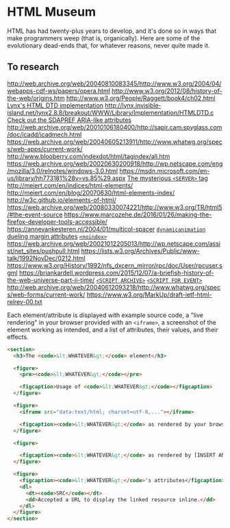 # HTML Museum

HTML has had twenty-plus years to develop, and it's done so in ways that make programmers weep (that is, organically). Here are some of the evolutionary dead-ends that, for whatever reasons, never quite made it.

## To research

http://web.archive.org/web/20040810083345/http://www.w3.org/2004/04/webapps-cdf-ws/papers/opera.html
http://www.w3.org/2012/08/history-of-the-web/origins.htm
http://www.w3.org/People/Raggett/book4/ch02.html
[Lynx's HTML DTD implementation](http://lynx.invisible-island.net/lynx2.8.3/breakout/WWW/Library/Implementation/HTMLDTD.c)
http://lynx.invisible-island.net/lynx2.8.8/breakout/WWW/Library/Implementation/HTMLDTD.c
[Check out the SDAPREF ARIA-like attributes](https://www.w3.org/MarkUp/html-spec/html-spec_9.html)
http://web.archive.org/web/20010106180400/http://sapir.cam.spyglass.com/doc/icadd/icadmech.html
https://web.archive.org/web/20040605213911/http://www.whatwg.org/specs/web-apps/current-work/
http://www.blooberry.com/indexdot/html/tagindex/all.htm
https://web.archive.org/web/20020630200918/http://wp.netscape.com/eng/mozilla/3.0/relnotes/windows-3.0.html
https://msdn.microsoft.com/en-us/library/hh773181%28v=vs.85%29.aspx
[The mysterious `<SERVER>` tag](http://docs.oracle.com/cd/E19957-01/816-6411-10/getstart.htm)
http://meiert.com/en/indices/html-elements/
http://meiert.com/en/blog/20070630/html-elements-index/
http://w3c.github.io/elements-of-html/
https://web.archive.org/web/20080330074221/http://www.w3.org/TR/html5/#the-event-source
https://www.marcozehe.de/2016/01/26/making-the-firefox-developer-tools-accessible/
https://annevankesteren.nl/2004/01/multicol-spacer
[`dynamicanimation`](https://web.archive.org/web/20070925132033/http://code.google.com/webstats/2005-12/text.html)
[dueling margin attributes](https://web.archive.org/web/20070919050925/http://code.google.com/webstats/2005-12/element-body.html)
[`<noindex>`](https://yandex.com/support/webmaster/controlling-robot/html.xml#noindex)
https://web.archive.org/web/20021012205013/http://wp.netscape.com/assist/net_sites/pushpull.html
https://lists.w3.org/Archives/Public/www-talk/1992NovDec/0212.html
https://www.w3.org/History/1992/nfs_dxcern_mirror/rpc/doc/User/rpcuser.sgml
https://briankardell.wordpress.com/2015/12/07/a-briefish-history-of-the-web-universe-part-ii-time/
[`<SCRIPT ARCHIVE>`](http://web.archive.org/web/20080413062808/http://www.mozilla.org/projects/security/components/signed-scripts.html)
[`<SCRIPT FOR EVENT>`](https://msdn.microsoft.com/en-us/library/ms974564.aspx#code-snippet-3)
http://web.archive.org/web/20040612093218/http://www.whatwg.org/specs/web-forms/current-work/
https://www.w3.org/MarkUp/draft-ietf-html-relrev-00.txt

Each element/attribute is displayed with example source code, a "live rendering" in your browser provided with an `<iframe>`, a screenshot of the element working as intended, and a list of attributes, their values, and their effects.

```html
<section>
  <h3>The <code>&lt;WHATEVER&gt;</code> element</h3>

  <figure>
    <pre><code>&lt;WHATEVER&gt;</code></pre>

    <figcaption>Usage of <code>&lt;WHATEVER&gt;</code></figcaption>
  </figure>

  <figure>
    <iframe src="data:text/html; charset=utf-8,..."></iframe>

    <figcaption><code>&lt;WHATEVER&gt;</code> as rendered by your browser</figcaption>
  </figure>

  <figure>

    <figcaption><code>&lt;WHATEVER&gt;</code> as rendered by [INSERT ANCIENT BROWSER HERE]</figcaption>
  </figure>

  <figure>
    <figcaption><code>&lt;WHATEVER&gt;</code>'s attributes</figcaption>
    <dl>
      <dt><code>SRC</code></dt>
      <dd>Accepted a URL to display the linked resource inline.</dd>
    </dl>
  </figure>
</section>
```
